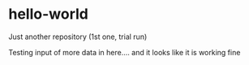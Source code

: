 # hello-world
Just another repository (1st one, trial run)

Testing input of more data in here.... and it looks like it is working fine
